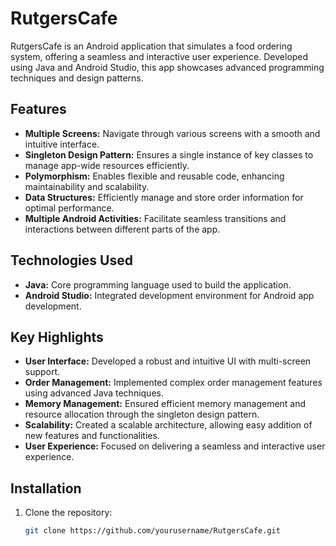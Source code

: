  # RutgersCafe

RutgersCafe is an Android application that simulates a food ordering system, offering a seamless and interactive user experience. Developed using Java and Android Studio, this app showcases advanced programming techniques and design patterns.

## Features

- **Multiple Screens:** Navigate through various screens with a smooth and intuitive interface.
- **Singleton Design Pattern:** Ensures a single instance of key classes to manage app-wide resources efficiently.
- **Polymorphism:** Enables flexible and reusable code, enhancing maintainability and scalability.
- **Data Structures:** Efficiently manage and store order information for optimal performance.
- **Multiple Android Activities:** Facilitate seamless transitions and interactions between different parts of the app.

## Technologies Used

- **Java:** Core programming language used to build the application.
- **Android Studio:** Integrated development environment for Android app development.

## Key Highlights

- **User Interface:** Developed a robust and intuitive UI with multi-screen support.
- **Order Management:** Implemented complex order management features using advanced Java techniques.
- **Memory Management:** Ensured efficient memory management and resource allocation through the singleton design pattern.
- **Scalability:** Created a scalable architecture, allowing easy addition of new features and functionalities.
- **User Experience:** Focused on delivering a seamless and interactive user experience.

## Installation

1. Clone the repository:
   ```bash
   git clone https://github.com/yourusername/RutgersCafe.git
